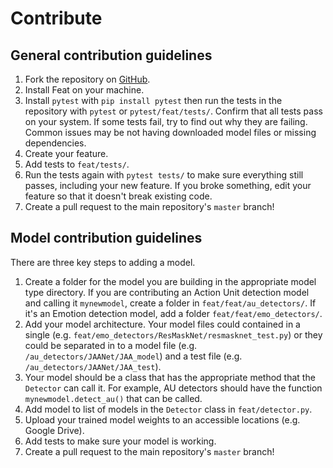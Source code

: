 Contribute
=======================
## General contribution guidelines
1. Fork the repository on [GitHub](https://github.com/cosanlab/feat). 
2. Install Feat on your machine. 
3. Install `pytest` with `pip install pytest` then run the tests in the repository with `pytest` or `pytest/feat/tests/`. Confirm that all tests pass on your system. If some tests fail, try to find out why they are failing. Common issues may be not having downloaded model files or missing dependencies.
4. Create your feature.
5. Add tests to `feat/tests/`.
6. Run the tests again with `pytest tests/` to make sure everything still passes, including your new feature. If you broke something, edit your feature so that it doesn't break existing code. 
7. Create a pull request to the main repository's `master` branch!

## Model contribution guidelines
There are three key steps to adding a model. 
1. Create a folder for the model you are building in the appropriate model type directory. 
If you are contributing an Action Unit detection model and calling it `mynewmodel`, create a folder in `feat/feat/au_detectors/`. If it's an Emotion detection model, add a folder `feat/feat/emo_detectors/`. 
2. Add your model architecture. 
Your model files could contained in a single (e.g. `feat/emo_detectors/ResMaskNet/resmasknet_test.py`) or they could be separated in to a model file (e.g. `/au_detectors/JAANet/JAA_model`) and a test file (e.g. `/au_detectors/JAANet/JAA_test`). 
3. Your model should be a class that has the appropriate method that the `Detector` can call it. 
For example, AU detectors should have the function `mynewmodel.detect_au()` that can be called. 
4. Add model to list of models in the `Detector` class in `feat/detector.py`. 
5. Upload your trained model weights to an accessible locations (e.g. Google Drive). 
6. Add tests to make sure your model is working. 
7. Create a pull request to the main repository's `master` branch!



```python

```
